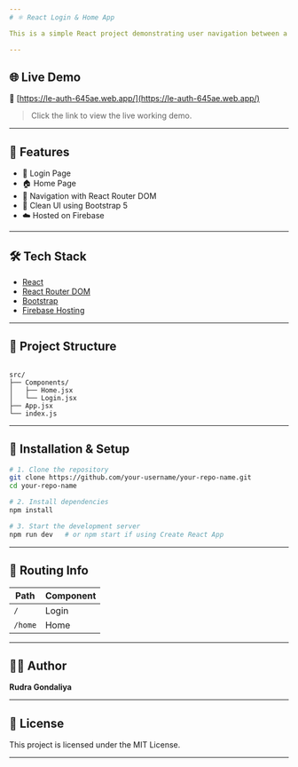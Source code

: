 ```yaml
---
# ⚛️ React Login & Home App

This is a simple React project demonstrating user navigation between a **Login Page** and a **Home Page** using **React Router** and styled with **Bootstrap**. The app is deployed using **Firebase Hosting**.

---
```


## 🌐 Live Demo

🔗 [https://le-auth-645ae.web.app/](https://le-auth-645ae.web.app/)

> Click the link to view the live working demo.

---

## 🚀 Features

- 🔐 Login Page
- 🏠 Home Page
- 🔁 Navigation with React Router DOM
- 🎨 Clean UI using Bootstrap 5
- ☁️ Hosted on Firebase

---

## 🛠️ Tech Stack

- [React](https://reactjs.org/)
- [React Router DOM](https://reactrouter.com/)
- [Bootstrap](https://getbootstrap.com/)
- [Firebase Hosting](https://firebase.google.com/docs/hosting)

---

## 📁 Project Structure

```

src/
├── Components/
│   ├── Home.jsx
│   └── Login.jsx
├── App.jsx
└── index.js

````

---

## 🔧 Installation & Setup

```bash
# 1. Clone the repository
git clone https://github.com/your-username/your-repo-name.git
cd your-repo-name

# 2. Install dependencies
npm install

# 3. Start the development server
npm run dev   # or npm start if using Create React App
````

---

## 🔄 Routing Info

| Path    | Component |
| ------- | --------- |
| `/`     | Login     |
| `/home` | Home      |

---

## 👨‍💻 Author

**Rudra Gondaliya**

---

## 📄 License

This project is licensed under the MIT License.

---
